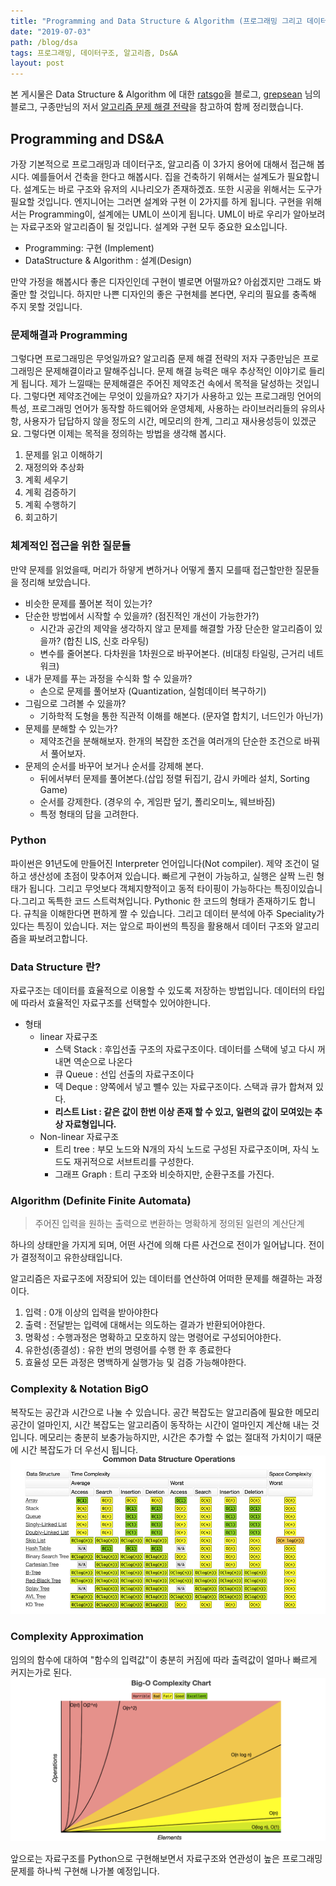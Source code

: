 ```yaml
---
title: "Programming and Data Structure & Algorithm (프로그래밍 그리고 데이터구조와 알고리즘)"
date: "2019-07-03"
path: /blog/dsa
tags: 프로그래밍, 데이터구조, 알고리즘, Ds&A
layout: post
---
```



본 게시물은 Data Structure & Algorithm 에 대한 [ratsgo](https://ratsgo.github.io/data%20structure&algorithm/2017/09/07/algorithm/)을 블로그, [grepsean](https://grepsean.github.io/Algorithms-and-Data-Structures-with-Python-3/) 님의 블로그, 구종만님의 저서 [알고리즘 문제 해결 전략](https://book.algospot.com/)을 참고하여 함께 정리했습니다.


## Programming and DS&A

가장 기본적으로 프로그래밍과 데이터구조, 알고리즘 이 3가지 용어에 대해서 접근해 봅시다. 예를들어서 건축을 한다고 해봅시다. 집을 건축하기 위해서는 설계도가 필요합니다. 설계도는 바로 구조와 유저의 시나리오가 존재하겠죠. 또한 시공을 위해서는 도구가 필요할 것입니다. 엔지니어는 그러면 설계와 구현 이 2가지를 하게 됩니다. 구현을 위해서는 Programming이, 설계에는 UML이 쓰이게 됩니다. UML이 바로 우리가 알아보려는 자료구조와 알고리즘이 될 것입니다. 설계와 구현 모두 중요한 요소입니다.

- Programming: 구현 (Implement)
- DataStructure & Algorithm : 설계(Design)

만약 가정을 해봅시다 좋은 디자인인데 구현이 별로면 어떨까요? 아쉽겠지만 그래도 봐줄만 할 것입니다. 하지만 나쁜 디자인의 좋은 구현체를 본다면, 우리의 필요를 충족해 주지 못할 것입니다. 


### 문제해결과 Programming
그렇다면 프로그래밍은 무엇일까요? 알고리즘 문제 해결 전략의 저자 구종만님은 프로그래밍은 문제해결이라고 말해주십니다. 문제 해결 능력은 매우 추상적인 이야기로 들리게 됩니다. 제가 느낄때는 문제해결은 주어진 제약조건 속에서 목적을 달성하는 것입니다. 그렇다면 제약조건에는 무엇이 있을까요? 자기가 사용하고 있는 프로그래밍 언어의 특성, 프로그래밍 언어가 동작할 하드웨어와 운영체제, 사용하는 라이브러리들의 유의사항, 사용자가 답답하지 않을 정도의 시간, 메모리의 한계, 그리고 재사용성등이 있겠군요. 그렇다면 이제는 목적을 정의하는 방법을 생각해 봅시다.

1. 문제를 읽고 이해하기
2. 재정의와 추상화
3. 계획 세우기
4. 계획 검증하기
5. 계획 수행하기
6. 회고하기

### 체계적인 접근을 위한 질문들
만약 문제를 읽었을때, 머리가 하얗게 변하거나 어떻게 풀지 모를때 접근할만한 질문들을 정리해 보았습니다.

- 비슷한 문제를 풀어본 적이 있는가?
- 단순한 방법에서 시작할 수 있을까? (점진적인 개선이 가능한가?)
    - 시간과 공간의 제약을 생각하지 않고 문제를 해결할 가장 단순한 알고리즘이 있을까? (합친 LIS, 신호 라우팅)
    - 변수를 줄어본다. 다차원을 1차원으로 바꾸어본다.  (비대칭 타일링, 근거리 네트워크)
- 내가 문제를 푸는 과정을 수식화 할 수 있을까?
    - 손으로 문제를 풀어보자 (Quantization, 실험데이터 복구하기)
- 그림으로 그려볼 수 있을까?
    - 기하학적 도형을 통한 직관적 이해를 해본다. (문자열 합치기, 너드인가 아닌가)
- 문제를 분해할 수 있는가?
    - 제약조건을 분해해보자. 한개의 복잡한 조건을 여러개의 단순한 조건으로 바꿔서 풀어보자.
- 문제의 순서를 바꾸어 보거나 순서를 강제해 본다.
    - 뒤에서부터 문제를 풀어본다.(삽입 정렬 뒤집기, 감시 카메라 설치, Sorting Game)
    - 순서를 강제한다. (경우의 수, 게임판 덮기, 폴리오미노, 웨브바짐)
    - 특정 형태의 답을 고려한다. 


### Python

파이썬은 91년도에 만들어진 Interpreter 언어입니다(Not compiler). 제약 조건이 덜하고 생산성에 초점이 맞추어져 있습니다. 빠르게 구현이 가능하고, 실행은 살짝 느린 형태가 됩니다. 그리고 무엇보다 객체지향적이고 동적 타이핑이 가능하다는 특징이있습니다.그리고 독특한 코드 스트럭쳐입니다. Pythonic 한 코드의 형태가 존재하기도 합니다. 규칙을 이해한다면 편하게 짤 수 있습니다. 그리고 데이터 분석에 아주 Speciality가 있다는 특징이 있습니다. 저는 앞으로 파이썬의 특징을 활용해서 데이터 구조와 알고리즘을 짜보려고합니다.

### Data Structure 란?
자료구조는 데이터를 효율적으로 이용할 수 있도록 저장하는 방법입니다. 데이터의 타입에 따라서 효율적인 자료구조를 선택할수 있어야한니다.

- 형태
    - linear 자료구조
        - 스택 Stack : 후입선출 구조의 자료구조이다. 데이터를 스택에 넣고 다시 꺼내면 역순으로 나온다
        - 큐 Queue : 선입 선출의 자료구조이다
        - 덱 Deque : 양쪽에서 넣고 뺼수 있는 자료구조이다. 스택과 큐가 합쳐져 있다.
        - __리스트 List : 같은 값이 한번 이상 존재 할 수 있고, 일련의 값이 모여있는 추상 자료형입니다.__
    - Non-linear 자료구조
        - 트리 tree : 부모 노드와 N개의 자식 노드로 구성된 자료구조이며, 자식 노드도 재귀적으로 서브트리를 구성한다.
        - 그래프 Graph : 트리 구조와 비슷하지만, 순환구조를 가진다.

### Algorithm (Definite Finite Automata)

> 주어진 입력을 원하는 출력으로 변환하는 명확하게 정의된 일련의 계산단계

하나의 상태만을 가지게 되며, 어떤 사건에 의해 다른 사건으로 전이가 일어납니다. 전이가 결정적이고 유한상태입니다. 
<br>

알고리즘은 자료구조에 저장되어 있는 데이터를 연산하여 어떠한 문제를 해결하는 과정이다. 
1. 입력 : 0개 이상의 입력을 받아야한다
2. 출력 : 전달받는 입력에 대해서는 의도하는 결과가 반환되어야한다.
3. 명확성 : 수행과정은 명확하고 모호하지 않는 명령어로 구성되어야한다.
4. 유한성(종결성) : 유한 번의 명령어를 수행 한 후 종료한다
5. 효율성 모든 과정은 명백하게 실행가능 및 검증 가능해야한다.


### Complexity & Notation BigO
복작도는 공간과 시간으로 나눌 수 있습니다. 공간 복잡도는 알고리즘에 필요한 메모리 공간이 얼마인지, 시간 복잡도는 알고리즘이 동작하는 시간이 얼마인지 계산해 내는 것입니다. 메모리는 충분히 보충가능하지만, 시간은 추가할 수 없는 절대적 가치이기 때문에 시간 복잡도가 더 우선시 됩니다. 
<img src="../img/bigO.png">

### Complexity Approximation
임의의 함수에 대하여 "함수의 입력값"이 충분히 커짐에 따라 출력값이 얼마나 빠르게 커지는가로 된다. 
<img src="../img/bigOcurve.png">

앞으로는 자료구조를 Python으로 구현해보면서 자료구조와 연관성이 높은 프로그래밍 문제를 하나씩 구현해 나가볼 예정입니다.

```python

```
